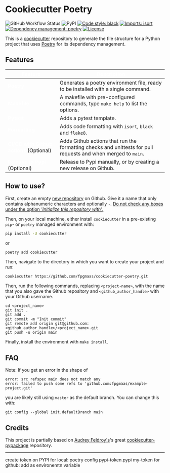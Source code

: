 # Cookiecutter Poetry

![GitHub Workflow Status](https://img.shields.io/github/workflow/status/fpgmaas/cookiecutter-poetry/merge-to-main)
![PyPI](https://img.shields.io/pypi/v/cookiecutter-poetry)
[![Code style: black](https://img.shields.io/badge/code%20style-black-000000.svg)](https://github.com/psf/black)
[![Imports: isort](https://img.shields.io/badge/%20imports-isort-%231674b1)](https://pycqa.github.io/isort/)
[![Dependency management: poetry](https://img.shields.io/badge/tool-poetry-orange)](https://pycqa.github.io/isort/)
[![License](https://img.shields.io/github/license/fpgmaas/cookiecutter-poetry)](https://github.com/fpgmaas/cookiecutter-poetry/blob/main/LICENSE)


This is a [cookiecutter](https://github.com/cookiecutter/cookiecutter) repository to generate the file structure for a Python project that uses [Poetry](https://python-poetry.org/) for its dependency management.

## Features

| <span style="color:white">Feature</span>  | <span style="color:white">Description</span>  |
|------|----|
| <span style="color:white">**Poetry**</span>  | Generates a poetry environment file, ready to be installed with a single command. |
| <span style="color:white">**Makefile**</span>  |  A makefile with pre-configured commands, type `make help` to list the options. |
|  <span style="color:white">**Pytest**</span> | Adds a pytest template.|
|  <span style="color:white">**Formatting**</span> | Adds code formatting with `isort`, `black` and `flake8`.|
|  <span style="color:white">**CI/CD with Github actions**</span> (Optional) | Adds Github actions that run the formatting checks and unittests for pull requests and when merged to `main`. |
|  <span style="color:white">**Release to Pypi**</span> (Optional) | Release to Pypi manually, or by creating a new release on Github. |

## How to use?

First, create an empty [new repository](https://github.com/new) on Github. Give it a name that only contains alphanumeric characters and optionally `-`. <u>Do not check any boxes under the option *'Initialize this repository with'*.</u> 

Then, on your local machine, either install `cookiecutter` in a pre-existing `pip`- or `poetry` managed environment with:

```bash
pip install -U cookiecutter
```
or
```
poetry add cookiecutter
```

Then, navigate to the directory in which you want to create your project and run:

```
cookiecutter https://github.com/fpgmaas/cookiecutter-poetry.git
```

Then, run the following commands, replacing `<project-name>`, with the name that you also gave the Github repository and `<github_author_handle>` with your Github username.

```
cd <project_name>
git init .
git add .
git commit -m "Init commit"
git remote add origin git@github.com:<github_author_handle>/<project_name>.git
git push -u origin main
```

Finally, install the environment with `make install`.

## FAQ

Note: If you get an error in the shape of 
```
error: src refspec main does not match any
error: failed to push some refs to 'github.com:fpgmaas/example-project.git'
```

you are likely still using `master` as the default branch. You can change this with:

`git config --global init.defaultBranch main`

## Credits

This project is partially based on [Audrey Feldroy's](https://github.com/audreyfeldroy)'s great [cookiecutter-pypackage](https://github.com/audreyfeldroy/cookiecutter-pypackage) repository.

----

create token on PYPI
for local:
poetry config pypi-token.pypi my-token
for github:
add as environemtn variable
